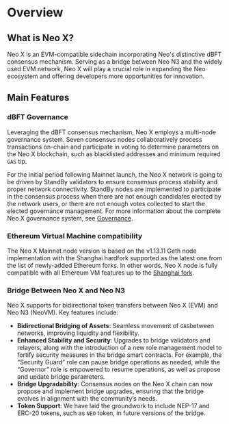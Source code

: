 # Overview

## What is Neo X?

Neo X is an EVM-compatible sidechain incorporating Neo's distinctive dBFT consensus mechanism. Serving as a bridge between Neo N3 and the widely used EVM network, Neo X will play a crucial role in expanding the Neo ecosystem and offering developers more opportunities for innovation.

## Main Features

### dBFT Governance

Leveraging the dBFT consensus mechanism, Neo X employs a multi-node governance system. Seven consensus nodes collaboratively process transactions on-chain and participate in voting to determine parameters on the Neo X blockchain, such as blacklisted addresses and minimum required `GAS` tip.

For the initial period following Mainnet launch, the Neo X network is going to be driven by StandBy validators to ensure consensus process stability and proper network connectivity. StandBy nodes are implemented to participate in the consensus process when there are not enough candidates elected by the network users, or there are not enough votes collected to start the elected governance management. For more information about the complete Neo X governance system, see [Governance](broken-reference/).

### Ethereum Virtual Machine compatibility

The Neo X Mainnet node version is based on the v1.13.11 Geth node implementation with the Shanghai hardfork supported as the latest one from the list of newly-added Ethereum forks. In other words, Neo X node is fully compatible with all Ethereum VM features up to the [Shanghai fork](https://github.com/ethereum/execution-specs/blob/master/network-upgrades/mainnet-upgrades/shanghai.md).

### **Bridge Between Neo X and Neo N3**

Neo X supports for bidirectional token transfers between Neo X (EVM) and Neo N3 (NeoVM). Key features include:

* **Bidirectional Bridging of Assets**: Seamless movement of `GAS`between networks, improving liquidity and flexibility.
* **Enhanced Stability and Security**: Upgrades to bridge validators and relayers, along with the introduction of a new role management model to fortify security measures in the bridge smart contracts. For example, the “Security Guard” role can pause bridge operations as needed, while the “Governor” role is empowered to resume operations, as well as propose and update bridge parameters.
* **Bridge Upgradability**: Consensus nodes on the Neo X chain can now propose and implement bridge upgrades, ensuring that the bridge evolves in alignment with the community’s needs.
* **Token Support**: We have laid the groundwork to include NEP-17 and ERC-20 tokens, such as `NEO` token, in future versions of the bridge.
